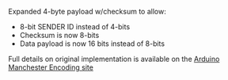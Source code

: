 Expanded 4-byte payload w/checksum to allow:
* 8-bit SENDER ID instead of 4-bits
* Checksum is now 8-bits
* Data payload is now 16 bits instead of 8-bits

Full details on original implementation is available on the [Arduino Manchester Encoding site](http://mchr3k.github.com/arduino-libs-manchester/)
